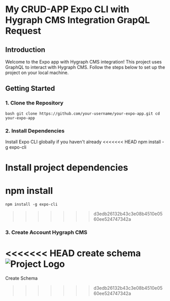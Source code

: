 # My CRUD-APP Expo CLI with Hygraph CMS Integration GrapQL Request

## Introduction

Welcome to the Expo app with Hygraph CMS integration! This project uses GraphQL to interact with Hygraph CMS. Follow the steps below to set up the project on your local machine.

## Getting Started

### 1. Clone the Repository

``bash
git clone https://github.com/your-username/your-expo-app.git
cd your-expo-app``


### 2. Install Dependencies

Install Expo CLI globally if you haven't already
<<<<<<< HEAD
npm install -g expo-cli



# Install project dependencies
npm install
=======

``npm install -g expo-cli``
>>>>>>> d3edb26132b43c3e08b4510e0560ee524747342a



### 3. Create Account Hygraph CMS
<<<<<<< HEAD
create schema ![Project Logo]("../../assets/Images/Screenshot%202024-03-08%20171036.png")
=======
Create Schema 
   
>>>>>>> d3edb26132b43c3e08b4510e0560ee524747342a
